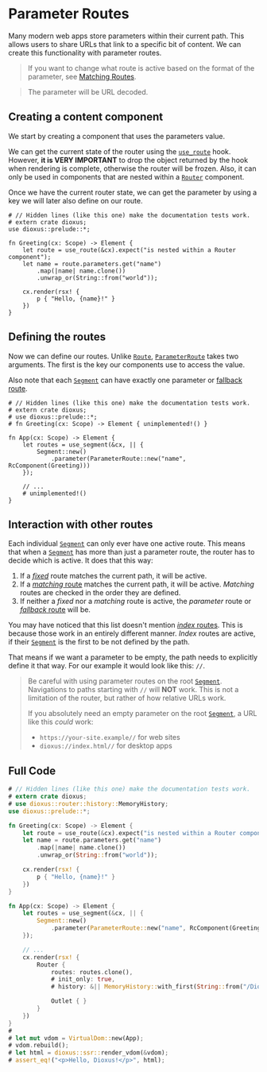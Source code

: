 # Parameter Routes

Many modern web apps store parameters within their current path. This allows
users to share URLs that link to a specific bit of content. We can create this
functionality with parameter routes.

> If you want to change what route is active based on the format of the
> parameter, see [Matching Routes](./matching.md).

> The parameter will be URL decoded.

## Creating a content component
We start by creating a component that uses the parameters value.

We can get the current state of the router using the [`use_route`] hook.
However, **it is VERY IMPORTANT** to drop the object returned by the hook when
rendering is complete, otherwise the router will be frozen. Also, it can only be
used in components that are nested within a [`Router`] component.

Once we have the current router state, we can get the parameter by using a key
we will later also define on our route.

```rust,no_run
# // Hidden lines (like this one) make the documentation tests work.
# extern crate dioxus;
use dioxus::prelude::*;

fn Greeting(cx: Scope) -> Element {
    let route = use_route(&cx).expect("is nested within a Router component");
    let name = route.parameters.get("name")
        .map(|name| name.clone())
        .unwrap_or(String::from("world"));

    cx.render(rsx! {
        p { "Hello, {name}!" }
    })
}
```

## Defining the routes
Now we can define our routes. Unlike [`Route`], [`ParameterRoute`] takes two
arguments. The first is the key our components use to access the value.

Also note that each [`Segment`] can have exactly one parameter or
[fallback route](./fallback.md).

```rust,no_run
# // Hidden lines (like this one) make the documentation tests work.
# extern crate dioxus;
# use dioxus::prelude::*;
# fn Greeting(cx: Scope) -> Element { unimplemented!() }

fn App(cx: Scope) -> Element {
    let routes = use_segment(&cx, || {
        Segment::new()
            .parameter(ParameterRoute::new("name", RcComponent(Greeting)))
    });

    // ...
    # unimplemented!()
}
```

## Interaction with other routes
Each individual [`Segment`] can only ever have one active route. This means that
when a [`Segment`] has more than just a parameter route, the router has to
decide which is active. It does that this way:
1. If a [_fixed_](./index.md#fixed-routes) route matches the current path, it
   will be active.
2. If a [_matching_ route](./matching.md) matches the current path, it will be
   active. _Matching_ routes are checked in the order they are defined.
3. If neither a _fixed_ nor a _matching_ route is active, the _parameter_ route
   or [_fallback_ route](./fallback.md) will be.

You may have noticed that this list doesn't mention
[_index_ routes](./index.md#index-routes). This is because those work in an
entirely different manner. _Index_ routes are active, if their [`Segment`] is
the first to be not defined by the path.

That means if we want a parameter to be empty, the path needs to explicitly
define it that way. For our example it would look like this: `//`.

> Be careful with using parameter routes on the root [`Segment`]. Navigations to
> paths starting with `//` will **NOT** work. This is not a limitation of the
> router, but rather of how relative URLs work.
>
> If you absolutely need an empty parameter on the root [`Segment`], a URL like
> this _could_ work:
> - `https://your-site.example//` for web sites
> - `dioxus://index.html//` for desktop apps

## Full Code
```rust
# // Hidden lines (like this one) make the documentation tests work.
# extern crate dioxus;
# use dioxus::router::history::MemoryHistory;
use dioxus::prelude::*;

fn Greeting(cx: Scope) -> Element {
    let route = use_route(&cx).expect("is nested within a Router component");
    let name = route.parameters.get("name")
        .map(|name| name.clone())
        .unwrap_or(String::from("world"));

    cx.render(rsx! {
        p { "Hello, {name}!" }
    })
}

fn App(cx: Scope) -> Element {
    let routes = use_segment(&cx, || {
        Segment::new()
            .parameter(ParameterRoute::new("name", RcComponent(Greeting)))
    });

    // ...
    cx.render(rsx! {
        Router {
            routes: routes.clone(),
            # init_only: true,
            # history: &|| MemoryHistory::with_first(String::from("/Dioxus")),

            Outlet { }
        }
    })
}
#
# let mut vdom = VirtualDom::new(App);
# vdom.rebuild();
# let html = dioxus::ssr::render_vdom(&vdom);
# assert_eq!("<p>Hello, Dioxus!</p>", html);
```

[`ParameterRoute`]: https://docs.rs/dioxus-router/latest/dioxus_router/route_definition/struct.ParameterRoute.html
[`Route`]: https://docs.rs/dioxus-router/latest/dioxus_router/route_definition/struct.Route.html
[`Router`]: https://docs.rs/dioxus-router/latest/dioxus_router/components/fn.Router.html
[`Segment`]: https://docs.rs/dioxus-router/latest/dioxus_router/route_definition/struct.Segment.html
[`use_route`]: https://docs.rs/dioxus-router/latest/dioxus_router/hooks/fn.use_route.html
